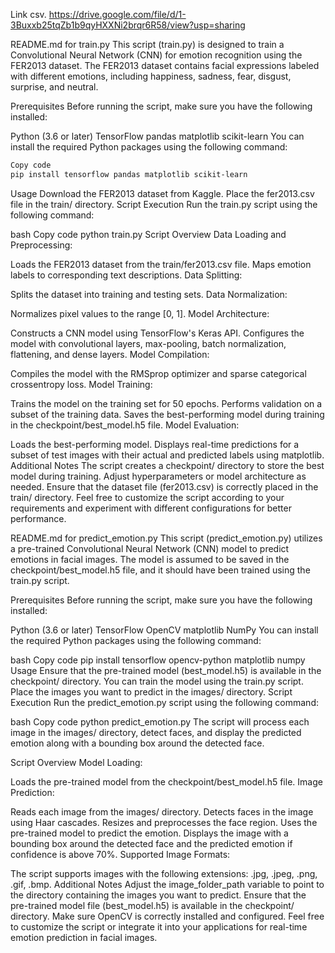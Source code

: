 Link csv.
https://drive.google.com/file/d/1-3Buxxb25tqZb1b9qyHXXNi2brqr6R58/view?usp=sharing

README.md for train.py
This script (train.py) is designed to train a Convolutional Neural Network (CNN) for emotion recognition using the FER2013 dataset. The FER2013 dataset contains facial expressions labeled with different emotions, including happiness, sadness, fear, disgust, surprise, and neutral.

Prerequisites
Before running the script, make sure you have the following installed:

Python (3.6 or later)
TensorFlow
pandas
matplotlib
scikit-learn
You can install the required Python packages using the following command:

```bash
Copy code
pip install tensorflow pandas matplotlib scikit-learn
```
Usage
Download the FER2013 dataset from Kaggle.
Place the fer2013.csv file in the train/ directory.
Script Execution
Run the train.py script using the following command:

bash
Copy code
python train.py
Script Overview
Data Loading and Preprocessing:

Loads the FER2013 dataset from the train/fer2013.csv file.
Maps emotion labels to corresponding text descriptions.
Data Splitting:

Splits the dataset into training and testing sets.
Data Normalization:

Normalizes pixel values to the range [0, 1].
Model Architecture:

Constructs a CNN model using TensorFlow's Keras API.
Configures the model with convolutional layers, max-pooling, batch normalization, flattening, and dense layers.
Model Compilation:

Compiles the model with the RMSprop optimizer and sparse categorical crossentropy loss.
Model Training:

Trains the model on the training set for 50 epochs.
Performs validation on a subset of the training data.
Saves the best-performing model during training in the checkpoint/best_model.h5 file.
Model Evaluation:

Loads the best-performing model.
Displays real-time predictions for a subset of test images with their actual and predicted labels using matplotlib.
Additional Notes
The script creates a checkpoint/ directory to store the best model during training.
Adjust hyperparameters or model architecture as needed.
Ensure that the dataset file (fer2013.csv) is correctly placed in the train/ directory.
Feel free to customize the script according to your requirements and experiment with different configurations for better performance.






README.md for predict_emotion.py
This script (predict_emotion.py) utilizes a pre-trained Convolutional Neural Network (CNN) model to predict emotions in facial images. The model is assumed to be saved in the checkpoint/best_model.h5 file, and it should have been trained using the train.py script.

Prerequisites
Before running the script, make sure you have the following installed:

Python (3.6 or later)
TensorFlow
OpenCV
matplotlib
NumPy
You can install the required Python packages using the following command:

bash
Copy code
pip install tensorflow opencv-python matplotlib numpy
Usage
Ensure that the pre-trained model (best_model.h5) is available in the checkpoint/ directory. You can train the model using the train.py script.
Place the images you want to predict in the images/ directory.
Script Execution
Run the predict_emotion.py script using the following command:

bash
Copy code
python predict_emotion.py
The script will process each image in the images/ directory, detect faces, and display the predicted emotion along with a bounding box around the detected face.

Script Overview
Model Loading:

Loads the pre-trained model from the checkpoint/best_model.h5 file.
Image Prediction:

Reads each image from the images/ directory.
Detects faces in the image using Haar cascades.
Resizes and preprocesses the face region.
Uses the pre-trained model to predict the emotion.
Displays the image with a bounding box around the detected face and the predicted emotion if confidence is above 70%.
Supported Image Formats:

The script supports images with the following extensions: .jpg, .jpeg, .png, .gif, .bmp.
Additional Notes
Adjust the image_folder_path variable to point to the directory containing the images you want to predict.
Ensure that the pre-trained model file (best_model.h5) is available in the checkpoint/ directory.
Make sure OpenCV is correctly installed and configured.
Feel free to customize the script or integrate it into your applications for real-time emotion prediction in facial images.